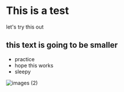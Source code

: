 # This is a test

let's try this out

## this text is going to be smaller

* practice
* hope this works
* sleepy

![images (2)](https://user-images.githubusercontent.com/116910080/198813664-b42805fe-e510-49fe-9542-08f0f25aa7de.jpg)
